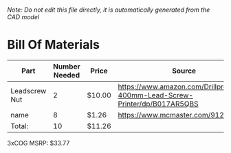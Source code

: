 ###### Note: Do not edit this file directly, it is automatically generated from the CAD model 
# Bill Of Materials 
 |Part|Number Needed|Price|Source| 
 |----|----------|-----|-----|
|Leadscrew Nut|2|$10.00|https://www.amazon.com/Drillpro-400mm-Lead-Screw-Printer/dp/B017AR5QBS|
|name|8|$1.26|https://www.mcmaster.com/91239a126|
|Total: |10|$11.26| |

 3xCOG MSRP: $33.77